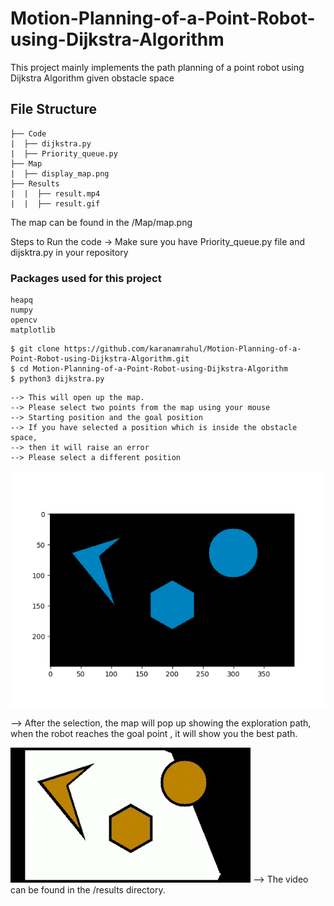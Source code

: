 # Motion-Planning-of-a-Point-Robot-using-Dijkstra-Algorithm


This project mainly implements the path planning of a point robot using
Dijkstra Algorithm given obstacle space

## File Structure

```
├── Code
|  ├── dijkstra.py
|  ├── Priority_queue.py
├── Map
|  ├── display_map.png
├── Results
|  |  ├── result.mp4
|  |  ├── result.gif

```
The map can be found in the /Map/map.png

Steps to Run the code 
-> Make sure you have Priority_queue.py file and dijsktra.py in your repository

### Packages used for this project
```
heapq
numpy
opencv
matplotlib
```

```
$ git clone https://github.com/karanamrahul/Motion-Planning-of-a-Point-Robot-using-Dijkstra-Algorithm.git
$ cd Motion-Planning-of-a-Point-Robot-using-Dijkstra-Algorithm
$ python3 dijkstra.py
```

```
--> This will open up the map.
--> Please select two points from the map using your mouse 
--> Starting position and the goal position 
--> If you have selected a position which is inside the obstacle space, 
--> then it will raise an error
--> Please select a different position
```
![](https://github.com/karanamrahul/Motion-Planning-of-a-Point-Robot-using-Dijkstra-Algorithm/blob/main/map/display_map.png)


--> After the selection, the map will pop up showing the 
    exploration path, when the robot reaches the goal point
    , it will show you the best path.

![](https://github.com/karanamrahul/Motion-Planning-of-a-Point-Robot-using-Dijkstra-Algorithm/blob/main/results/result.gif)
--> The video can be found in the /results directory.
    
       
